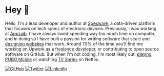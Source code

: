 Hey 👋
======

Hello, I'm a lead developer and author at [Spexware](https://spexware.com), a data-driven platform that focuses on tech specs of electronic devices. Previously, I was working at [Appzaib](https://github.com/appzaib). I have always loved spending way too much time on computer, and in doing so I have built a passion for writing software that scale and [designing websites](https://ranajahanzaib.com/design) that work. Around 70% of the time you'll find me working on Upwork as a [freelance developer](https://www.upwork.com/o/profiles/users/~01bbcf6edb91a8df5f/), or contributing to open source software on GitHub. But when I'm not coding, I'm most likely out, [playing PUBG Mobile](https://ranajahanzaib.com/play/pubg-mobile) or watching [TV Series](https://ranajahanzaib.com/reviews/tv-series) on Netflix.


<p align="left">
	<a href="https://github.com/ranajahanzaib"><img src="https://img.shields.io/github/followers/ranajahanzaib.svg?label=GitHub&style=social" alt="GitHub"></a>
	<a href="https://twitter.com/ranajahanzaib_"><img src="https://img.shields.io/twitter/follow/ranajahanzaib_?label=Twitter&style=social" alt="Twitter"></a>
	<a href="https://www.linkedin.com/in/ranajahanzaib"><img src="https://img.shields.io/badge/LinkedIn--_.svg?style=social&logo=linkedin" alt="LinkedIn"></a>
</p>


